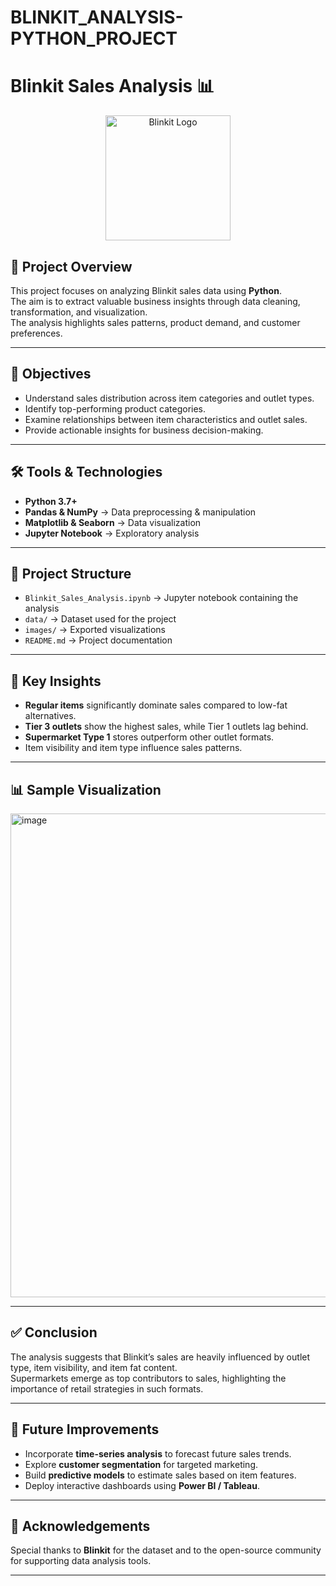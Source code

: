 # BLINKIT_ANALYSIS-PYTHON_PROJECT
# Blinkit Sales Analysis 📊  

<p align="center">
  <img src="https://seeklogo.com/images/B/blinkit-logo-CCCB4E2120-seeklogo.com.png" alt="Blinkit Logo" width="200"/>
</p>

## 📌 Project Overview  
This project focuses on analyzing Blinkit sales data using **Python**.  
The aim is to extract valuable business insights through data cleaning, transformation, and visualization.  
The analysis highlights sales patterns, product demand, and customer preferences.  

---

## 🎯 Objectives  
- Understand sales distribution across item categories and outlet types.  
- Identify top-performing product categories.  
- Examine relationships between item characteristics and outlet sales.  
- Provide actionable insights for business decision-making.  

---

## 🛠️ Tools & Technologies  
- **Python 3.7+**  
- **Pandas & NumPy** → Data preprocessing & manipulation  
- **Matplotlib & Seaborn** → Data visualization  
- **Jupyter Notebook** → Exploratory analysis  

---

## 📂 Project Structure  
- `Blinkit_Sales_Analysis.ipynb` → Jupyter notebook containing the analysis  
- `data/` → Dataset used for the project  
- `images/` → Exported visualizations  
- `README.md` → Project documentation  

---

## 🔑 Key Insights  
- **Regular items** significantly dominate sales compared to low-fat alternatives.  
- **Tier 3 outlets** show the highest sales, while Tier 1 outlets lag behind.  
- **Supermarket Type 1** stores outperform other outlet formats.  
- Item visibility and item type influence sales patterns.  

---

## 📊 Sample Visualization  

<img width="1657" height="774" alt="image" src="C:/Users/Harsh singh/OneDrive/Pictures/Screenshots/2025-09-24 (11).png"/>

---

## ✅ Conclusion  
The analysis suggests that Blinkit’s sales are heavily influenced by outlet type, item visibility, and item fat content.  
Supermarkets emerge as top contributors to sales, highlighting the importance of retail strategies in such formats.  

---

## 🚀 Future Improvements  
- Incorporate **time-series analysis** to forecast future sales trends.  
- Explore **customer segmentation** for targeted marketing.  
- Build **predictive models** to estimate sales based on item features.  
- Deploy interactive dashboards using **Power BI / Tableau**.  

---

## 🙌 Acknowledgements  
Special thanks to **Blinkit** for the dataset and to the open-source community for supporting data analysis tools.  

---
